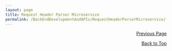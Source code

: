 ```yaml
---
layout: page
title: Request Header Parser Microservice
permalink: /BackEndDevelopmentAndAPIs/RequestHeaderParserMicroservice/
---
```


<p  align="right"><a href="#" onclick="history.back(); return false;">Previous Page</a></p>

<p align="right"><a href="#" onclick="scrollToTop(); return false;">Back to Top</a></p>
